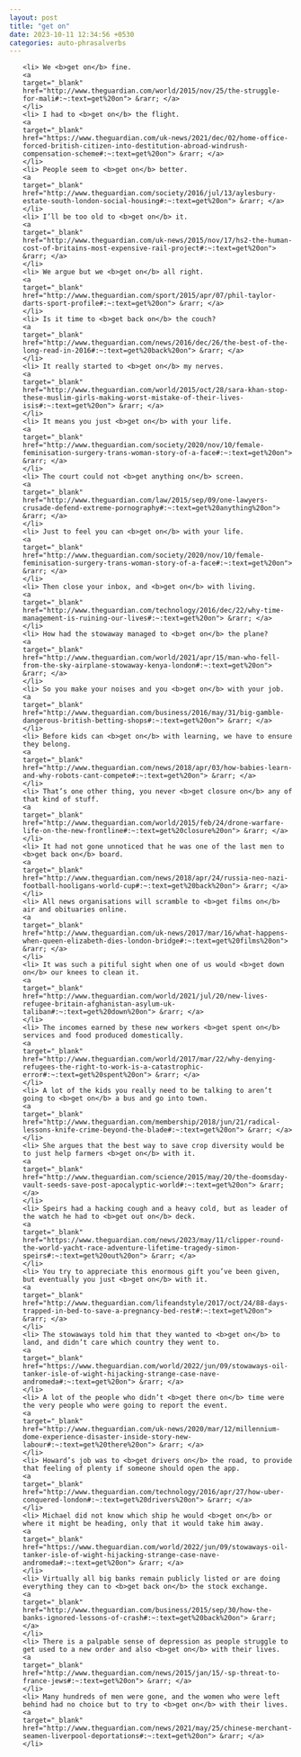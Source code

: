 ```yaml
---
layout: post
title: "get on"
date: 2023-10-11 12:34:56 +0530
categories: auto-phrasalverbs
---
```

<ol>

    <li> We <b>get on</b> fine.
    <a 
    target="_blank" 
    href="http://www.theguardian.com/world/2015/nov/25/the-struggle-for-mali#:~:text=get%20on"> &rarr; </a>
    </li>
    <li> I had to <b>get on</b> the flight.
    <a 
    target="_blank" 
    href="https://www.theguardian.com/uk-news/2021/dec/02/home-office-forced-british-citizen-into-destitution-abroad-windrush-compensation-scheme#:~:text=get%20on"> &rarr; </a>
    </li>
    <li> People seem to <b>get on</b> better.
    <a 
    target="_blank" 
    href="http://www.theguardian.com/society/2016/jul/13/aylesbury-estate-south-london-social-housing#:~:text=get%20on"> &rarr; </a>
    </li>
    <li> I’ll be too old to <b>get on</b> it.
    <a 
    target="_blank" 
    href="http://www.theguardian.com/uk-news/2015/nov/17/hs2-the-human-cost-of-britains-most-expensive-rail-project#:~:text=get%20on"> &rarr; </a>
    </li>
    <li> We argue but we <b>get on</b> all right.
    <a 
    target="_blank" 
    href="http://www.theguardian.com/sport/2015/apr/07/phil-taylor-darts-sport-profile#:~:text=get%20on"> &rarr; </a>
    </li>
    <li> Is it time to <b>get back on</b> the couch?
    <a 
    target="_blank" 
    href="http://www.theguardian.com/news/2016/dec/26/the-best-of-the-long-read-in-2016#:~:text=get%20back%20on"> &rarr; </a>
    </li>
    <li> It really started to <b>get on</b> my nerves.
    <a 
    target="_blank" 
    href="http://www.theguardian.com/world/2015/oct/28/sara-khan-stop-these-muslim-girls-making-worst-mistake-of-their-lives-isis#:~:text=get%20on"> &rarr; </a>
    </li>
    <li> It means you just <b>get on</b> with your life.
    <a 
    target="_blank" 
    href="http://www.theguardian.com/society/2020/nov/10/female-feminisation-surgery-trans-woman-story-of-a-face#:~:text=get%20on"> &rarr; </a>
    </li>
    <li> The court could not <b>get anything on</b> screen.
    <a 
    target="_blank" 
    href="http://www.theguardian.com/law/2015/sep/09/one-lawyers-crusade-defend-extreme-pornography#:~:text=get%20anything%20on"> &rarr; </a>
    </li>
    <li> Just to feel you can <b>get on</b> with your life.
    <a 
    target="_blank" 
    href="http://www.theguardian.com/society/2020/nov/10/female-feminisation-surgery-trans-woman-story-of-a-face#:~:text=get%20on"> &rarr; </a>
    </li>
    <li> Then close your inbox, and <b>get on</b> with living.
    <a 
    target="_blank" 
    href="http://www.theguardian.com/technology/2016/dec/22/why-time-management-is-ruining-our-lives#:~:text=get%20on"> &rarr; </a>
    </li>
    <li> How had the stowaway managed to <b>get on</b> the plane?
    <a 
    target="_blank" 
    href="http://www.theguardian.com/world/2021/apr/15/man-who-fell-from-the-sky-airplane-stowaway-kenya-london#:~:text=get%20on"> &rarr; </a>
    </li>
    <li> So you make your noises and you <b>get on</b> with your job.
    <a 
    target="_blank" 
    href="http://www.theguardian.com/business/2016/may/31/big-gamble-dangerous-british-betting-shops#:~:text=get%20on"> &rarr; </a>
    </li>
    <li> Before kids can <b>get on</b> with learning, we have to ensure they belong.
    <a 
    target="_blank" 
    href="http://www.theguardian.com/news/2018/apr/03/how-babies-learn-and-why-robots-cant-compete#:~:text=get%20on"> &rarr; </a>
    </li>
    <li> That’s one other thing, you never <b>get closure on</b> any of that kind of stuff.
    <a 
    target="_blank" 
    href="http://www.theguardian.com/world/2015/feb/24/drone-warfare-life-on-the-new-frontline#:~:text=get%20closure%20on"> &rarr; </a>
    </li>
    <li> It had not gone unnoticed that he was one of the last men to <b>get back on</b> board.
    <a 
    target="_blank" 
    href="http://www.theguardian.com/news/2018/apr/24/russia-neo-nazi-football-hooligans-world-cup#:~:text=get%20back%20on"> &rarr; </a>
    </li>
    <li> All news organisations will scramble to <b>get films on</b> air and obituaries online.
    <a 
    target="_blank" 
    href="http://www.theguardian.com/uk-news/2017/mar/16/what-happens-when-queen-elizabeth-dies-london-bridge#:~:text=get%20films%20on"> &rarr; </a>
    </li>
    <li> It was such a pitiful sight when one of us would <b>get down on</b> our knees to clean it.
    <a 
    target="_blank" 
    href="http://www.theguardian.com/world/2021/jul/20/new-lives-refugee-britain-afghanistan-asylum-uk-taliban#:~:text=get%20down%20on"> &rarr; </a>
    </li>
    <li> The incomes earned by these new workers <b>get spent on</b> services and food produced domestically.
    <a 
    target="_blank" 
    href="http://www.theguardian.com/world/2017/mar/22/why-denying-refugees-the-right-to-work-is-a-catastrophic-error#:~:text=get%20spent%20on"> &rarr; </a>
    </li>
    <li> A lot of the kids you really need to be talking to aren’t going to <b>get on</b> a bus and go into town.
    <a 
    target="_blank" 
    href="http://www.theguardian.com/membership/2018/jun/21/radical-lessons-knife-crime-beyond-the-blade#:~:text=get%20on"> &rarr; </a>
    </li>
    <li> She argues that the best way to save crop diversity would be to just help farmers <b>get on</b> with it.
    <a 
    target="_blank" 
    href="http://www.theguardian.com/science/2015/may/20/the-doomsday-vault-seeds-save-post-apocalyptic-world#:~:text=get%20on"> &rarr; </a>
    </li>
    <li> Speirs had a hacking cough and a heavy cold, but as leader of the watch he had to <b>get out on</b> deck.
    <a 
    target="_blank" 
    href="https://www.theguardian.com/news/2023/may/11/clipper-round-the-world-yacht-race-adventure-lifetime-tragedy-simon-speirs#:~:text=get%20out%20on"> &rarr; </a>
    </li>
    <li> You try to appreciate this enormous gift you’ve been given, but eventually you just <b>get on</b> with it.
    <a 
    target="_blank" 
    href="http://www.theguardian.com/lifeandstyle/2017/oct/24/88-days-trapped-in-bed-to-save-a-pregnancy-bed-rest#:~:text=get%20on"> &rarr; </a>
    </li>
    <li> The stowaways told him that they wanted to <b>get on</b> to land, and didn’t care which country they went to.
    <a 
    target="_blank" 
    href="https://www.theguardian.com/world/2022/jun/09/stowaways-oil-tanker-isle-of-wight-hijacking-strange-case-nave-andromeda#:~:text=get%20on"> &rarr; </a>
    </li>
    <li> A lot of the people who didn’t <b>get there on</b> time were the very people who were going to report the event.
    <a 
    target="_blank" 
    href="http://www.theguardian.com/uk-news/2020/mar/12/millennium-dome-experience-disaster-inside-story-new-labour#:~:text=get%20there%20on"> &rarr; </a>
    </li>
    <li> Howard’s job was to <b>get drivers on</b> the road, to provide that feeling of plenty if someone should open the app.
    <a 
    target="_blank" 
    href="http://www.theguardian.com/technology/2016/apr/27/how-uber-conquered-london#:~:text=get%20drivers%20on"> &rarr; </a>
    </li>
    <li> Michael did not know which ship he would <b>get on</b> or where it might be heading, only that it would take him away.
    <a 
    target="_blank" 
    href="https://www.theguardian.com/world/2022/jun/09/stowaways-oil-tanker-isle-of-wight-hijacking-strange-case-nave-andromeda#:~:text=get%20on"> &rarr; </a>
    </li>
    <li> Virtually all big banks remain publicly listed or are doing everything they can to <b>get back on</b> the stock exchange.
    <a 
    target="_blank" 
    href="http://www.theguardian.com/business/2015/sep/30/how-the-banks-ignored-lessons-of-crash#:~:text=get%20back%20on"> &rarr; </a>
    </li>
    <li> There is a palpable sense of depression as people struggle to get used to a new order and also <b>get on</b> with their lives.
    <a 
    target="_blank" 
    href="http://www.theguardian.com/news/2015/jan/15/-sp-threat-to-france-jews#:~:text=get%20on"> &rarr; </a>
    </li>
    <li> Many hundreds of men were gone, and the women who were left behind had no choice but to try to <b>get on</b> with their lives.
    <a 
    target="_blank" 
    href="http://www.theguardian.com/news/2021/may/25/chinese-merchant-seamen-liverpool-deportations#:~:text=get%20on"> &rarr; </a>
    </li>